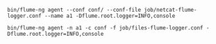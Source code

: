     bin/flume-ng agent --conf conf/ --conf-file job/netcat-flume-logger.conf --name a1 -Dflume.root.logger=INFO,console
    
    bin/flume-ng agent -n a1 -c conf -f job/files-flume-logger.conf -Dflume.root.logger=INFO,console